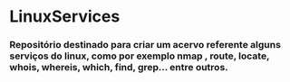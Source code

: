 # LinuxServices

### Repositório destinado para criar um acervo referente alguns serviços do linux, como por exemplo nmap , route, locate, whois, whereis, which, find, grep... entre outros.